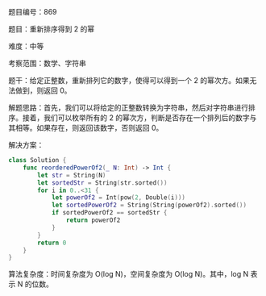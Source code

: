 题目编号：869

题目：重新排序得到 2 的幂

难度：中等

考察范围：数学、字符串

题干：给定正整数，重新排列它的数字，使得可以得到一个 2 的幂次方。如果无法做到，则返回 0。

解题思路：首先，我们可以将给定的正整数转换为字符串，然后对字符串进行排序。接着，我们可以枚举所有的 2 的幂次方，判断是否存在一个排列后的数字与其相等。如果存在，则返回该数字，否则返回 0。

解决方案：

```swift
class Solution {
    func reorderedPowerOf2(_ N: Int) -> Int {
        let str = String(N)
        let sortedStr = String(str.sorted())
        for i in 0..<31 {
            let powerOf2 = Int(pow(2, Double(i)))
            let sortedPowerOf2 = String(String(powerOf2).sorted())
            if sortedPowerOf2 == sortedStr {
                return powerOf2
            }
        }
        return 0
    }
}
```

算法复杂度：时间复杂度为 O(log N)，空间复杂度为 O(log N)。其中，log N 表示 N 的位数。
